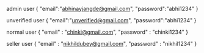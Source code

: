 admin user {
"email":"abhinayjangde@gmail.com",
"password":"abhi1234"
}

unverified user {
"email":"unverified@gmail.com",
"password":"abhi1234"
}

normal user {
"email" : "chinki@gmail.com",
"password" : "chinki1234"
}

seller user {
"email" : "nikhildubey@gmail.com",
"password" : "nikhil1234"
}
